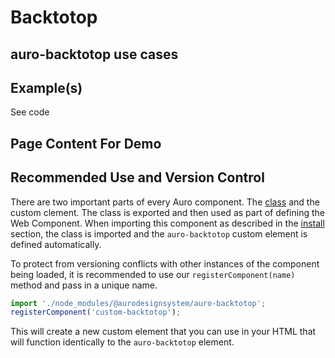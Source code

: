 <!--
The index.md file is a compiled document. No edits should be made directly to this file.
README.md is created by running `npm run build:docs`.
This file is generated based on a template fetched from `./docs/partials/index.md`
-->

# Backtotop

<!-- AURO-GENERATED-CONTENT:START (FILE:src=./description.md) -->
<!-- AURO-GENERATED-CONTENT:END -->

## auro-backtotop use cases

<!-- AURO-GENERATED-CONTENT:START (FILE:src=./useCases.md) -->
<!-- AURO-GENERATED-CONTENT:END -->

## Example(s)

<div class="exampleWrapper">
  <!-- AURO-GENERATED-CONTENT:START (FILE:src=./../../apiExamples/basicButtonOnly.html) -->
  <!-- AURO-GENERATED-CONTENT:END -->
  <!-- AURO-GENERATED-CONTENT:START (FILE:src=./../../apiExamples/basic.html) -->
  <!-- AURO-GENERATED-CONTENT:END -->
</div>

<auro-accordion alignRight>
  <span slot="trigger">See code</span>

<!-- AURO-GENERATED-CONTENT:START (CODE:src=./../../apiExamples/basic.html) -->
<!-- AURO-GENERATED-CONTENT:END -->

</auro-accordion>

## Page Content For Demo

<!-- AURO-GENERATED-CONTENT:START (FILE:src=./../../apiExamples/pageContent.html) -->
<!-- AURO-GENERATED-CONTENT:END -->

## Recommended Use and Version Control

There are two important parts of every Auro component. The <a href="https://developer.mozilla.org/en-US/docs/Web/JavaScript/Reference/Classes">class</a> and the custom clement. The class is exported and then used as part of defining the Web Component. When importing this component as described in the <a href="#install">install</a> section, the class is imported and the `auro-backtotop` custom element is defined automatically.

To protect from versioning conflicts with other instances of the component being loaded, it is recommended to use our `registerComponent(name)` method and pass in a unique name.

```js
import './node_modules/@aurodesignsystem/auro-backtotop';
registerComponent('custom-backtotop');
```

This will create a new custom element that you can use in your HTML that will function identically to the `auro-backtotop` element.

<!-- <div class="exampleWrapper">
  <auro-backtotop>Custom back to top</auro-backtotop>
</div>

<auro-accordion alignRight>
  <span slot="trigger">See code</span>

  ```html
  <auro-backtotop>Custom back to top</auro-backtotop>
  ```

</auro-accordion> -->
